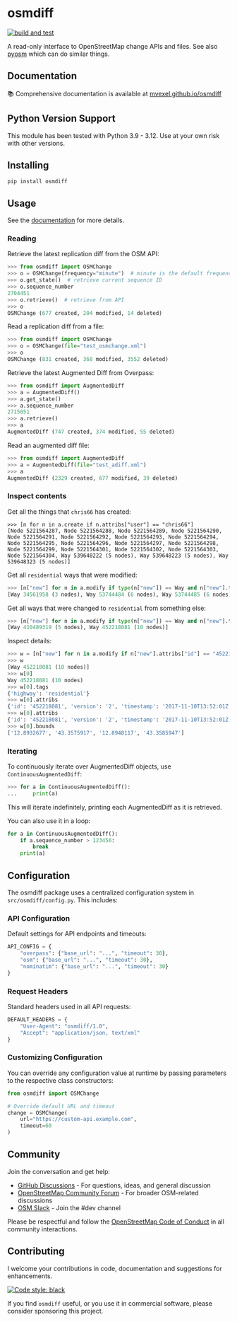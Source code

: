 # osmdiff

[![build and test](https://github.com/mvexel/osmdiff/actions/workflows/build_and_test.yml/badge.svg)](https://github.com/mvexel/osmdiff/actions/workflows/build_and_test.yml)

A read-only interface to OpenStreetMap change APIs and files. See also [pyosm](https://github.com/iandees/pyosm) which can do similar things. 

## Documentation

📚 Comprehensive documentation is available at [mvexel.github.io/osmdiff](https://mvexel.github.io/osmdiff/)

## Python Version Support

This module has been tested with Python 3.9 - 3.12. Use at your own risk with other versions.

## Installing

`pip install osmdiff`

## Usage

See the [documentation](https://mvexel.github.io/osmdiff/) for more details.

### Reading

Retrieve the latest replication diff from the OSM API:

```python
>>> from osmdiff import OSMChange
>>> o = OSMChange(frequency="minute")  # minute is the default frequency
>>> o.get_state()  # retrieve current sequence ID
>>> o.sequence_number
2704451
>>> o.retrieve()  # retrieve from API
>>> o
OSMChange (677 created, 204 modified, 14 deleted)
```

Read a replication diff from a file:

```python
>>> from osmdiff import OSMChange
>>> o = OSMChange(file="test_osmchange.xml")
>>> o
OSMChange (831 created, 368 modified, 3552 deleted)
```

Retrieve the latest Augmented Diff from Overpass:

```python
>>> from osmdiff import AugmentedDiff
>>> a = AugmentedDiff()
>>> a.get_state()
>>> a.sequence_number
2715051
>>> a.retrieve()
>>> a
AugmentedDiff (747 created, 374 modified, 55 deleted)
```

Read an augmented diff file:

```python
>>> from osmdiff import AugmentedDiff
>>> a = AugmentedDiff(file="test_adiff.xml")
>>> a
AugmentedDiff (2329 created, 677 modified, 39 deleted)
```

### Inspect contents

Get all the things that `chris66` has created:

```
>>> [n for n in a.create if n.attribs["user"] == "chris66"]
[Node 5221564287, Node 5221564288, Node 5221564289, Node 5221564290, Node 5221564291, Node 5221564292, Node 5221564293, Node 5221564294, Node 5221564295, Node 5221564296, Node 5221564297, Node 5221564298, Node 5221564299, Node 5221564301, Node 5221564302, Node 5221564303, Node 5221564304, Way 539648222 (5 nodes), Way 539648223 (5 nodes), Way 539648323 (5 nodes)]
```

Get all `residential` ways that were modified:

```python
>>> [n["new"] for n in a.modify if type(n["new"]) == Way and n["new"].tags.get("highway") == "residential"]
[Way 34561958 (3 nodes), Way 53744484 (6 nodes), Way 53744485 (6 nodes), Way 122650942 (3 nodes), Way 283221266 (4 nodes), Way 344272652 (5 nodes), Way 358243999 (13 nodes), Way 410489319 (5 nodes), Way 452218081 (10 nodes)]
```

Get all ways that were changed to `residential` from something else:

```python
>>> [n["new"] for n in a.modify if type(n["new"]) == Way and n["new"].tags.get("highway") == "residential" and n["old"].tags["highway"] != "residential"]
[Way 410489319 (5 nodes), Way 452218081 (10 nodes)]
```

Inspect details:

```python
>>> w = [n["new"] for n in a.modify if n["new"].attribs["id"] == "452218081"]
>>> w
[Way 452218081 (10 nodes)]
>>> w[0]
Way 452218081 (10 nodes)
>>> w[0].tags
{'highway': 'residential'}
>>> w[0].attribs
{'id': '452218081', 'version': '2', 'timestamp': '2017-11-10T13:52:01Z', 'changeset': '53667190', 'uid': '2352517', 'user': 'carths81'}
>>> w[0].attribs
{'id': '452218081', 'version': '2', 'timestamp': '2017-11-10T13:52:01Z', 'changeset': '53667190', 'uid': '2352517', 'user': 'carths81'}
>>> w[0].bounds
['12.8932677', '43.3575917', '12.8948117', '43.3585947']
```

### Iterating

To continuously iterate over AugmentedDiff objects, use `ContinuousAugmentedDiff`:

```python
>>> for a in ContinuousAugmentedDiff():
...     print(a)
```

This will iterate indefinitely, printing each AugmentedDiff as it is retrieved.

You can also use it in a loop:

```python
for a in ContinuousAugmentedDiff():
    if a.sequence_number > 123456:
        break
    print(a)
```

## Configuration

The osmdiff package uses a centralized configuration system in `src/osmdiff/config.py`. This includes:

### API Configuration
Default settings for API endpoints and timeouts:

```python
API_CONFIG = {
    "overpass": {"base_url": "...", "timeout": 30},
    "osm": {"base_url": "...", "timeout": 30},
    "nominatim": {"base_url": "...", "timeout": 30}
}
```

### Request Headers
Standard headers used in all API requests:
```python
DEFAULT_HEADERS = {
    "User-Agent": "osmdiff/1.0",
    "Accept": "application/json, text/xml"
}
```

### Customizing Configuration
You can override any configuration value at runtime by passing parameters to the respective class constructors:

```python
from osmdiff import OSMChange

# Override default URL and timeout
change = OSMChange(
    url="https://custom-api.example.com",
    timeout=60
)
```

## Community

Join the conversation and get help:

- [GitHub Discussions](https://github.com/mvexel/osmdiff/discussions) - For questions, ideas, and general discussion
- [OpenStreetMap Community Forum](https://community.openstreetmap.org/) - For broader OSM-related discussions
- [OSM Slack](https://osmus.slack.com/) - Join the #dev channel

Please be respectful and follow the [OpenStreetMap Code of Conduct](https://wiki.openstreetmap.org/wiki/Code_of_conduct) in all community interactions.

## Contributing

I welcome your contributions in code, documentation and suggestions for enhancements.

[![Code style: black](https://img.shields.io/badge/code%20style-black-000000.svg)](https://github.com/psf/black)

If you find `osmdiff` useful, or you use it in commercial software, please consider sponsoring this project.
